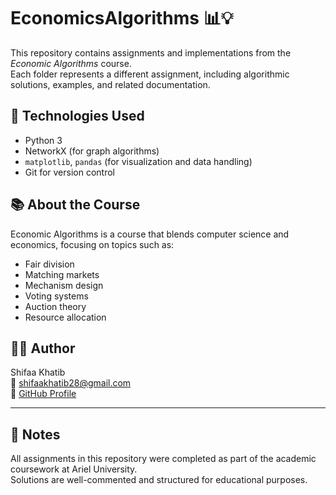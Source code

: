 # EconomicsAlgorithms 📊💡

This repository contains assignments and implementations from the *Economic Algorithms* course.  
Each folder represents a different assignment, including algorithmic solutions, examples, and related documentation.

## 🔧 Technologies Used

- Python 3  
- NetworkX (for graph algorithms)  
- `matplotlib`, `pandas` (for visualization and data handling)  
- Git for version control

## 📚 About the Course

Economic Algorithms is a course that blends computer science and economics, focusing on topics such as:

- Fair division
- Matching markets
- Mechanism design
- Voting systems
- Auction theory
- Resource allocation

## 👩‍💻 Author

Shifaa Khatib  
📧 [shifaakhatib28@gmail.com](mailto:shifaakhatib28@gmail.com)  
🔗 [GitHub Profile](https://github.com/shifaaKh28)

---

## 💬 Notes

All assignments in this repository were completed as part of the academic coursework at Ariel University.  
Solutions are well-commented and structured for educational purposes.
